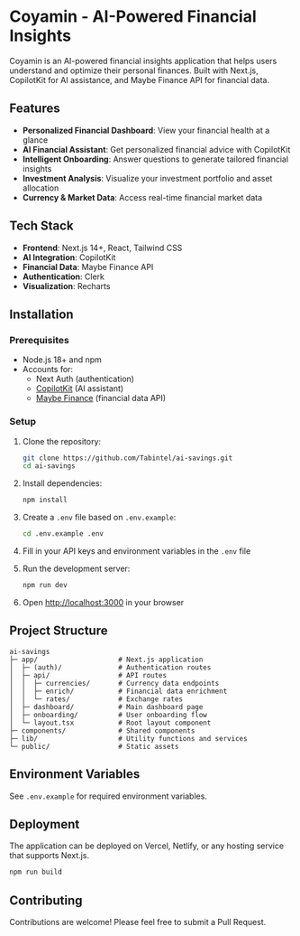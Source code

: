 # Coyamin - AI-Powered Financial Insights

Coyamin is an AI-powered financial insights application that helps users understand and optimize their personal finances. Built with Next.js, CopilotKit for AI assistance, and Maybe Finance API for financial data.

## Features

- **Personalized Financial Dashboard**: View your financial health at a glance
- **AI Financial Assistant**: Get personalized financial advice with CopilotKit
- **Intelligent Onboarding**: Answer questions to generate tailored financial insights
- **Investment Analysis**: Visualize your investment portfolio and asset allocation
- **Currency & Market Data**: Access real-time financial market data

## Tech Stack

- **Frontend**: Next.js 14+, React, Tailwind CSS
- **AI Integration**: CopilotKit
- **Financial Data**: Maybe Finance API
- **Authentication**: Clerk
- **Visualization**: Recharts

## Installation

### Prerequisites

- Node.js 18+ and npm
- Accounts for:
  - Next Auth (authentication)
  - [CopilotKit](https://docs.copilotkit.ai/) (AI assistant)
  - [Maybe Finance](https://synthfinance.com/) (financial data API)

### Setup

1. Clone the repository:
   ```bash
   git clone https://github.com/Tabintel/ai-savings.git
   cd ai-savings
   ```

2. Install dependencies:
   ```bash
   npm install
   ```

3. Create a `.env` file based on `.env.example`:
   ```bash
   cd .env.example .env
   ```

4. Fill in your API keys and environment variables in the `.env` file

5. Run the development server:
   ```bash
   npm run dev
   ```

6. Open [http://localhost:3000](http://localhost:3000) in your browser

## Project Structure

```
ai-savings
├─ app/                    # Next.js application
│  ├─ (auth)/              # Authentication routes
│  ├─ api/                 # API routes
│  │  ├─ currencies/       # Currency data endpoints
│  │  ├─ enrich/           # Financial data enrichment
│  │  └─ rates/            # Exchange rates
│  ├─ dashboard/           # Main dashboard page
│  ├─ onboarding/          # User onboarding flow
│  └─ layout.tsx           # Root layout component
├─ components/             # Shared components
├─ lib/                    # Utility functions and services
└─ public/                 # Static assets
```

## Environment Variables

See `.env.example` for required environment variables.

## Deployment

The application can be deployed on Vercel, Netlify, or any hosting service that supports Next.js.

```bash
npm run build
```

## Contributing

Contributions are welcome! Please feel free to submit a Pull Request.